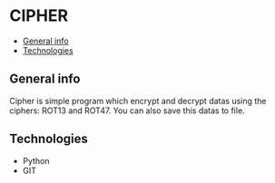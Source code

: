 # CIPHER
* [General info](#general-info)
* [Technologies](#technologies)
## General info
<p> Cipher is simple program which encrypt and decrypt datas using the ciphers: ROT13 and ROT47. 
  You can also save this datas to file.</p>
  
## Technologies
<ul>
  <li>Python</li>
  <li>GIT</li>
  
